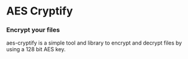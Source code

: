 # AES Cryptify
### Encrypt your files

aes-cryptify is a simple tool and library to encrypt and decrypt files by using a 128 bit AES key.
